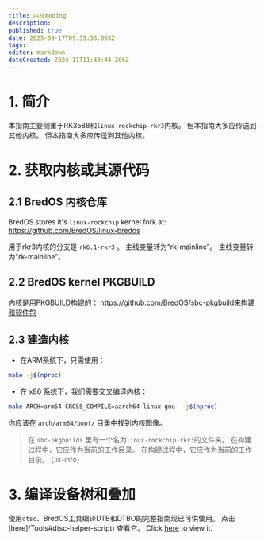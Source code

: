 ```yaml
---
title: 内核moding
description:
published: true
date: 2025-09-17T09:55:53.063Z
tags:
editor: markdown
dateCreated: 2024-11T11:49:44.206Z
---
```


# 1. 简介

本指南主要侧重于RK3588和`linux-rockchip-rkr3`内核。
但本指南大多应传送到其他内核。
但本指南大多应传送到其他内核。

# 2. 获取内核或其源代码

## 2.1 BredOS 内核仓库

BredOS stores it's `linux-rockchip` kernel fork at:
https://github.com/BredOS/linux-bredos

用于rkr3内核的分支是 `rk6.1-rkr3` 。
主线变量转为“rk-mainline”。
主线变量转为“rk-mainline”。

## 2.2 BredOS kernel PKGBUILD

内核是用PKGBUILD构建的：
https://github.com/BredOS/sbc-pkgbuild来构建和软件包

## 2.3 建造内核

- 在ARM系统下，只需使用：

```bash
make -j$(nproc)
```

- 在 x86 系统下，我们需要交叉编译内核：

```bash
make ARCH=arm64 CROSS_COMPILE=aarch64-linux-gnu- -j$(nproc)
```

你应该在 `arch/arm64/boot/` 目录中找到内核图像。

> 在 `sbc-pkgbuilds` 里有一个名为`linux-rockchip-rkr3`的文件夹。
> 在构建过程中，它应作为当前的工作目录。
> 在构建过程中，它应作为当前的工作目录。
> {.is-info}

# 3. 编译设备树和叠加

使用`dtsc`、BredOS工具编译DTB和DTBO的完整指南现已可供使用。
点击 [here]/Tools#dtsc-helper-script) 查看它。
Click [here](/Tools#dtsc-helper-script) to view it.